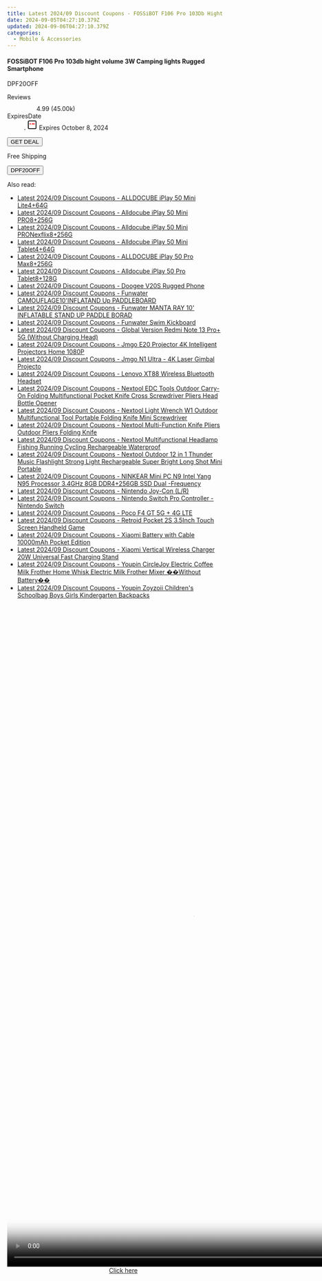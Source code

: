 ```yaml
---
title: Latest 2024/09 Discount Coupons - FOSSiBOT F106 Pro 103Db Hight Volume 3W Camping Lights Rugged Smartphone
date: 2024-09-05T04:27:10.379Z
updated: 2024-09-06T04:27:10.379Z
categories:
  - Mobile & Accessories
---
```



<div class="max-w-4xl mx-auto grid grid-cols-1 lg:max-w-5xl lg:gap-x-20 lg:grid-cols-2">
  <div class="relative p-3 col-start-1 row-start-1 flex flex-col-reverse rounded-lg bg-gradient-to-t from-black/75 via-black/0 sm:bg-none sm:row-start-2 sm:p-0 lg:row-start-1">
    <h4 class="mt-1 text-lg font-semibold text-white sm:text-slate-900 md:text-2xl dark:sm:text-white">FOSSiBOT F106 Pro 103db hight volume 3W Camping lights Rugged Smartphone</h4>
    <p class="text-sm leading-4 font-medium text-white sm:text-slate-500 dark:sm:text-slate-400">DPF20OFF</p>
  </div>
  
  <div class="col-start-1 col-end-3 row-start-1 grid gap-4 sm:mb-6 sm:grid-cols-4 lg:col-start-2 lg:row-span-6 lg:row-end-6 lg:mb-0 lg:gap-6">
    
  </div>
  <dl class="row-start-2 mt-4 flex items-center text-xs font-medium sm:row-start-3 sm:mt-1 md:mt-2.5 lg:row-start-2">
    <dt class="sr-only">Reviews</dt>
    <dd class="flex items-center text-indigo-600 dark:text-indigo-400">
      <svg width="24" height="24" fill="none" aria-hidden="true" class="mr-1 stroke-current dark:stroke-indigo-500">
        <path d="m12 5 2 5h5l-4 4 2.103 5L12 16l-5.103 3L9 14l-4-4h5l2-5Z" stroke-width="2" stroke-linecap="round" stroke-linejoin="round" />
      </svg>
      <span>4.99 <span class="font-normal text-slate-400">(45.00k)</span></span>
    </dd>
    <dt class="sr-only">ExpiresDate</dt>
    <dd class="flex items-center">
      <svg width="2" height="2" aria-hidden="true" fill="currentColor" class="mx-3 text-slate-300">
        <circle cx="1" cy="1" r="1" />
      </svg>
      <svg width="24" height="24" viewBox="0 0 24 24" fill="none" stroke="currentColor" stroke-width="2">
        <rect x="3" y="3" width="18" height="18" rx="2" fill="#fff" />
        <path d="M6 10L18 10" stroke="red" stroke-width="2" fill="none" />
        <path d="M10 6L10 18" stroke="#fff" stroke-width="2" fill="none" />
      </svg>
      Expires October 8, 2024    </dd>
  </dl>
  <div class="col-start-1 row-start-3 mt-4 self-center sm:col-start-2 sm:row-span-2 sm:row-start-2 sm:mt-0 lg:col-start-1 lg:row-start-3 lg:row-end-4 lg:mt-6">
    <button type="button" onClick="javascript:window.open(decodeURIComponent('https%3A%2F%2Fwww.shareasale.com%2Fu.cfm%3Fd%3D1117952%26m%3D97331%26u%3D4338022'), '_blank');void(0);" class="rounded-lg bg-red-600 px-3 py-2 text-sm font-medium leading-6 text-white">GET DEAL</button>
  </div>
  <p class="col-start-1 mt-4 text-sm leading-6 sm:col-span-2 lg:col-span-1 lg:row-start-4 lg:mt-6 dark:text-slate-400">
  Free Shipping 
    <div>
      <button type="button" onClick="javascript:window.open(decodeURIComponent('https%3A%2F%2Fwww.shareasale.com%2Fu.cfm%3Fd%3D1117952%26m%3D97331%26u%3D4338022'), '_blank');void(0);" class="bg-green-600 text-white text-sm leading-6 font-medium py-2 px-3 rounded-lg">DPF20OFF</button>
    </div>
  </p>
</div>
<span class="atpl-alsoreadstyle">Also read:</span>
<div><ul>
<li><a href="https://coupons.techidaily.com/coupon-1118665-share-97331-sale/"><u>Latest 2024/09 Discount Coupons - ALLDOCUBE iPlay 50 Mini Lite4+64G</u></a></li>
<li><a href="https://coupons.techidaily.com/coupon-1118663-share-97331-sale/"><u>Latest 2024/09 Discount Coupons - Alldocube iPlay 50 Mini PRO8+256G</u></a></li>
<li><a href="https://coupons.techidaily.com/coupon-1118664-share-97331-sale/"><u>Latest 2024/09 Discount Coupons - Alldocube iPlay 50 Mini PRONexflix8+256G</u></a></li>
<li><a href="https://coupons.techidaily.com/coupon-1118661-share-97331-sale/"><u>Latest 2024/09 Discount Coupons - Alldocube iPlay 50 Mini Tablet4+64G</u></a></li>
<li><a href="https://coupons.techidaily.com/coupon-1118660-share-97331-sale/"><u>Latest 2024/09 Discount Coupons - ALLDOCUBE iPlay 50 Pro Max8+256G</u></a></li>
<li><a href="https://coupons.techidaily.com/coupon-1118662-share-97331-sale/"><u>Latest 2024/09 Discount Coupons - Alldocube iPlay 50 Pro Tablet8+128G</u></a></li>
<li><a href="https://coupons.techidaily.com/coupon-1118612-share-97331-sale/"><u>Latest 2024/09 Discount Coupons - Doogee V20S Rugged Phone</u></a></li>
<li><a href="https://coupons.techidaily.com/coupon-1118601-share-97331-sale/"><u>Latest 2024/09 Discount Coupons - Funwater CAMOUFLAGE10'INFLATAND Up PADDLEBOARD</u></a></li>
<li><a href="https://coupons.techidaily.com/coupon-1118602-share-97331-sale/"><u>Latest 2024/09 Discount Coupons - Funwater MANTA RAY 10' INFLATABLE STAND UP PADDLE BORAD</u></a></li>
<li><a href="https://coupons.techidaily.com/coupon-1118603-share-97331-sale/"><u>Latest 2024/09 Discount Coupons - Funwater Swim Kickboard</u></a></li>
<li><a href="https://coupons.techidaily.com/coupon-1118604-share-97331-sale/"><u>Latest 2024/09 Discount Coupons - Global Version Redmi Note 13 Pro+ 5G (Without Charging Head)</u></a></li>
<li><a href="https://coupons.techidaily.com/coupon-1118607-share-97331-sale/"><u>Latest 2024/09 Discount Coupons - Jmgo E20 Projector 4K Intelligent Projectors Home 1080P</u></a></li>
<li><a href="https://coupons.techidaily.com/coupon-1118606-share-97331-sale/"><u>Latest 2024/09 Discount Coupons - Jmgo N1 Ultra - 4K Laser Gimbal Projecto</u></a></li>
<li><a href="https://coupons.techidaily.com/coupon-1118605-share-97331-sale/"><u>Latest 2024/09 Discount Coupons - Lenovo XT88 Wireless Bluetooth Headset</u></a></li>
<li><a href="https://coupons.techidaily.com/coupon-1118619-share-97331-sale/"><u>Latest 2024/09 Discount Coupons - Nextool EDC Tools Outdoor Carry-On Folding Multifunctional Pocket Knife Cross Screwdriver Pliers Head Bottle Opener</u></a></li>
<li><a href="https://coupons.techidaily.com/coupon-1118618-share-97331-sale/"><u>Latest 2024/09 Discount Coupons - Nextool Light Wrench W1 Outdoor Multifunctional Tool Portable Folding Knife Mini Screwdriver</u></a></li>
<li><a href="https://coupons.techidaily.com/coupon-1118621-share-97331-sale/"><u>Latest 2024/09 Discount Coupons - Nextool Multi-Function Knife Pliers Outdoor Pliers Folding Knife</u></a></li>
<li><a href="https://coupons.techidaily.com/coupon-1118622-share-97331-sale/"><u>Latest 2024/09 Discount Coupons - Nextool Multifunctional Headlamp Fishing Running Cycling Rechargeable Waterproof</u></a></li>
<li><a href="https://coupons.techidaily.com/coupon-1118620-share-97331-sale/"><u>Latest 2024/09 Discount Coupons - Nextool Outdoor 12 in 1 Thunder Music Flashlight Strong Light Rechargeable Super Bright Long Shot Mini Portable</u></a></li>
<li><a href="https://coupons.techidaily.com/coupon-1118613-share-97331-sale/"><u>Latest 2024/09 Discount Coupons - NINKEAR Mini PC N9 Intel Yang N95 Processor 3.4GHz 8GB DDR4+256GB SSD Dual -Frequency</u></a></li>
<li><a href="https://coupons.techidaily.com/coupon-1118611-share-97331-sale/"><u>Latest 2024/09 Discount Coupons - Nintendo Joy-Con (L/R)</u></a></li>
<li><a href="https://coupons.techidaily.com/coupon-1118608-share-97331-sale/"><u>Latest 2024/09 Discount Coupons - Nintendo Switch Pro Controller - Nintendo Switch</u></a></li>
<li><a href="https://coupons.techidaily.com/coupon-1118610-share-97331-sale/"><u>Latest 2024/09 Discount Coupons - Poco F4 GT 5G + 4G LTE</u></a></li>
<li><a href="https://coupons.techidaily.com/coupon-1118609-share-97331-sale/"><u>Latest 2024/09 Discount Coupons - Retroid Pocket 2S 3.5Inch Touch Screen Handheld Game</u></a></li>
<li><a href="https://coupons.techidaily.com/coupon-1118616-share-97331-sale/"><u>Latest 2024/09 Discount Coupons - Xiaomi Battery with Cable 10000mAh Pocket Edition</u></a></li>
<li><a href="https://coupons.techidaily.com/coupon-1118615-share-97331-sale/"><u>Latest 2024/09 Discount Coupons - Xiaomi Vertical Wireless Charger 20W Universal Fast Charging Stand</u></a></li>
<li><a href="https://coupons.techidaily.com/coupon-1118614-share-97331-sale/"><u>Latest 2024/09 Discount Coupons - Youpin CircleJoy Electric Coffee Milk Frother Home Whisk Electric Milk Frother Mixer ��Without Battery��</u></a></li>
<li><a href="https://coupons.techidaily.com/coupon-1118617-share-97331-sale/"><u>Latest 2024/09 Discount Coupons - Youpin Zoyzoii Children's Schoolbag Boys Girls Kindergarten Backpacks</u></a></li>
</ul></div>

<ins class="adsbygoogle"
      style="display:block"
      data-ad-client="ca-pub-7571918770474297"
      data-ad-slot="8358498916"
      data-ad-format="auto"
      data-full-width-responsive="true"></ins>
<!-- affiliate ads begin -->
<span id="2135471">
					<video width="864" height="1536" style="cursor:pointer"
           poster="//a.impactradius-go.com/display-clicktoplayimage/2135471.png"
           onclick="if(!this.playClicked){this.play();this.setAttribute('controls',true);this.playClicked=true;}">
	   <source src="//a.impactradius-go.com/display-ad/18498-2135471">
	   <img src="//a.impactradius-go.com/display-clicktoplayimage/2135471.png" style="border: none; height: 100%; width: 100%; object-fit: contain">
	</video>
	<div style="width:540px;text-align:center"><a href="javascript:window.open(decodeURIComponent('https%3A%2F%2Funicoeye.pxf.io%2Fc%2F5597632%2F2135471%2F18498'), '_blank');void(0);">Click here</a></div>
</span>
<img height="0" width="0" src="https://imp.pxf.io/i/5597632/2135471/18498" style="position:absolute;visibility:hidden;" border="0" />
<!-- affiliate ads end -->